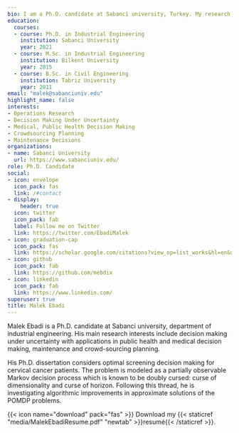 ```yaml
---
bio: I am a Ph.D. candidate at Sabanci university, Turkey. My research interests include operations research, decision making under uncertainty with special focus on public health and medical decision making, decision making in crowdsourcing platforms, and maintenance. 
education:
  courses:
  - course: Ph.D. in Industrial Engineering
    institution: Sabanci University
    year: 2021
  - course: M.Sc. in Industrial Engineering
    institution: Bilkent University
    year: 2015
  - course: B.Sc. in Civil Engineering
    institution: Tabriz University
    year: 2011
email: "malek@sabanciuniv.edu"
highlight_name: false
interests:
- Operations Research
- Decision Making Under Uncertainty
- Medical, Public Health Decision Making
- Crowdsourcing Planning
- Maintenance Decisions
organizations:
- name: Sabanci University
  url: https://www.sabanciuniv.edu/
role: Ph.D. Candidate
social:
- icon: envelope
  icon_pack: fas
  link: /#contact
- display:
    header: true
  icon: twitter
  icon_pack: fab
  label: Follow me on Twitter
  link: https://twitter.com/EbadiMalek
- icon: graduation-cap
  icon_pack: fas
  link: https://scholar.google.com/citations?view_op=list_works&hl=en&user=7X6CzPgAAAAJ
- icon: github
  icon_pack: fab
  link: https://github.com/mebdix
- icon: linkedin
  icon_pack: fab
  link: https://www.linkedin.com/
superuser: true
title: Malek Ebadi
---
```


Malek Ebadi is a Ph.D. candidate at Sabanci university, department of industrial engineering. His main research interests include decision making under uncertainty with applications in public health and medical decision making, maintenance and crowd-sourcing planning.

His Ph.D. dissertation considers optimal screening decision making for cervical cancer patients. The problem is modeled as a partially observable Markov decision process which is known to be doubly cursed: curse of dimensionality and curse of horizon. Following this thread, he is investigating algorithmic improvements in approximate solutions of the POMDP problems.   

{{< icon name="download" pack="fas" >}} Download my {{< staticref "media/MalekEbadiResume.pdf" "newtab" >}}resumé{{< /staticref >}}.
